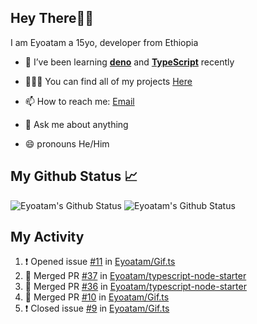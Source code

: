 ## Hey There👋🏽

I am Eyoatam a 15yo, developer from Ethiopia

- 🔭 I’ve been learning **[deno](https://github.com/denoland/deno)** and **[TypeScript](https://github.com/microsoft/TypeScript)** recently 

- 🧑🏽‍💻  You can find all of my projects [Here](https://github.com/Eyoatam?tab=repositories)

- 📫  How to reach me: [Email](mailto:eyoatamtamirat7@gmail.com)

- 💬 Ask me about anything

- 😄 pronouns He/Him

## My Github Status 📈 
<p> 
  <img src="https://github-readme-stats.vercel.app/api?username=Eyoatam&show_icons=true&theme=prussian" alt="Eyoatam's Github Status" />
  <img src="https://github-readme-stats.vercel.app/api/top-langs/?username=Eyoatam&layout=compact&theme=prussian" alt="Eyoatam's Github Status" />
</p>

## My Activity

<!--START_SECTION:activity-->
1. ❗️ Opened issue [#11](https://github.com/Eyoatam/Gif.ts/issues/11) in [Eyoatam/Gif.ts](https://github.com/Eyoatam/Gif.ts)
2. 🎉 Merged PR [#37](https://github.com/Eyoatam/typescript-node-starter/pull/37) in [Eyoatam/typescript-node-starter](https://github.com/Eyoatam/typescript-node-starter)
3. 🎉 Merged PR [#36](https://github.com/Eyoatam/typescript-node-starter/pull/36) in [Eyoatam/typescript-node-starter](https://github.com/Eyoatam/typescript-node-starter)
4. 🎉 Merged PR [#10](https://github.com/Eyoatam/Gif.ts/pull/10) in [Eyoatam/Gif.ts](https://github.com/Eyoatam/Gif.ts)
5. ❗️ Closed issue [#9](https://github.com/Eyoatam/Gif.ts/issues/9) in [Eyoatam/Gif.ts](https://github.com/Eyoatam/Gif.ts)
<!--END_SECTION:activity-->
